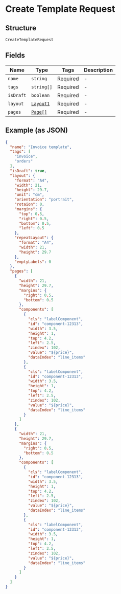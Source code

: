 
# Create Template Request

## Structure

`CreateTemplateRequest`

## Fields

| Name | Type | Tags | Description |
|  --- | --- | --- | --- |
| `name` | `string` | Required | - |
| `tags` | `string[]` | Required | - |
| `isDraft` | `boolean` | Required | - |
| `layout` | [`Layout1`](/doc/models/layout-1.md) | Required | - |
| `pages` | [`Page[]`](/doc/models/page.md) | Required | - |

## Example (as JSON)

```json
{
  "name": "Invoice template",
  "tags": [
    "invoice",
    "orders"
  ],
  "isDraft": true,
  "layout": {
    "format": "A4",
    "width": 21,
    "height": 29.7,
    "unit": "cm",
    "orientation": "portrait",
    "rotaion": 0,
    "margins": {
      "top": 0.5,
      "right": 0.5,
      "bottom": 0.5,
      "left": 0.5
    },
    "repeatLayout": {
      "format": "A4",
      "width": 21,
      "height": 29.7
    },
    "emptyLabels": 0
  },
  "pages": [
    {
      "width": 21,
      "height": 29.7,
      "margins": {
        "right": 0.5,
        "bottom": 0.5
      },
      "components": [
        {
          "cls": "labelComponent",
          "id": "component-12313",
          "width": 3.5,
          "height": 1,
          "top": 4.2,
          "left": 2.5,
          "zindex": 102,
          "value": "${price}",
          "dataIndex": "line_items"
        },
        {
          "cls": "labelComponent",
          "id": "component-12313",
          "width": 3.5,
          "height": 1,
          "top": 4.2,
          "left": 2.5,
          "zindex": 102,
          "value": "${price}",
          "dataIndex": "line_items"
        }
      ]
    },
    {
      "width": 21,
      "height": 29.7,
      "margins": {
        "right": 0.5,
        "bottom": 0.5
      },
      "components": [
        {
          "cls": "labelComponent",
          "id": "component-12313",
          "width": 3.5,
          "height": 1,
          "top": 4.2,
          "left": 2.5,
          "zindex": 102,
          "value": "${price}",
          "dataIndex": "line_items"
        },
        {
          "cls": "labelComponent",
          "id": "component-12313",
          "width": 3.5,
          "height": 1,
          "top": 4.2,
          "left": 2.5,
          "zindex": 102,
          "value": "${price}",
          "dataIndex": "line_items"
        }
      ]
    }
  ]
}
```

